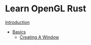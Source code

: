 
# Learn OpenGL Rust

[Introduction](introduction.md)

* [Basics](basics/index.md)
  * [Creating A Window](basics/creating-a-window.md)
